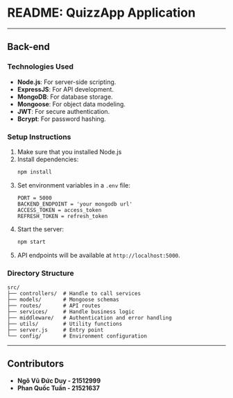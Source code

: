 # README: QuizzApp Application
---

## Back-end

### Technologies Used
- **Node.js**: For server-side scripting.
- **ExpressJS**: For API development.
- **MongoDB**: For database storage.
- **Mongoose**: For object data modeling.
- **JWT**: For secure authentication.
- **Bcrypt**: For password hashing.

### Setup Instructions
1. Make sure that you installed Node.js
2. Install dependencies:
   ```bash
   npm install
   ```
3. Set environment variables in a `.env` file:
   ```env
   PORT = 5000
   BACKEND_ENDPOINT = 'your mongodb url'
   ACCESS_TOKEN = access_token
   REFRESH_TOKEN = refresh_token
   ```
4. Start the server:
   ```bash
   npm start
   ```
5. API endpoints will be available at `http://localhost:5000`.

### Directory Structure
```
src/
├── controllers/  # Handle to call services
├── models/       # Mongoose schemas
├── routes/       # API routes
├── services/     # Handle business logic
├── middleware/   # Authentication and error handling
├── utils/        # Utility functions
├── server.js     # Entry point
└── config/       # Environment configuration
```

---

## Contributors
- **Ngô Vũ Đức Duy - 21512999**
- **Phan Quốc Tuấn - 21521637**



